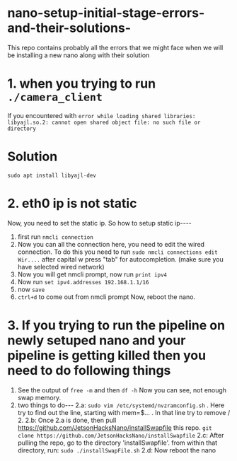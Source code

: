 # nano-setup-initial-stage-errors-and-their-solutions-
This repo contains probably all the errors that we might face when we will be installing a new nano along with their solution


# 1. when you trying to run ```./camera_client``` 
If you encountered with ```error while loading shared libraries: libyajl.so.2: cannot open shared object file: no such file or directory```

# Solution
```sudo apt install libyajl-dev```

# 2. eth0 ip is not static

Now, you need to set the static ip. So how to setup static ip----
1. first run ```nmcli connection```
2. Now you can all the connection here, you need to edit the wired connection. To do this you need to run ```sudo nmcli connections edit Wir....``` after capital w press "tab" for autocompletion. (make sure you have selected wired network)
3. Now you will get nmcli prompt, now run ```print ipv4```
4. Now run ```set ipv4.addresses 192.168.1.1/16```
5. now ```save```
6. ```ctrl+d``` to come out from nmcli prompt
Now, reboot the nano.

# 3. If you trying to run the pipeline on newly setuped nano and your pipeline is getting killed then you need to do following things
1. See the output of ```free -m``` and then ```df -h``` Now you can see, not enough swap memory.
2. two things to do---
2.a: ```sudo vim /etc/systemd/nvzramconfig.sh``` . Here try to find out the line, starting with mem=$... . In that line try to remove / 2.
2.b: Once 2.a is done, then pull https://github.com/JetsonHacksNano/installSwapfile this repo. ```git clone https://github.com/JetsonHacksNano/installSwapfile```
2.c: After pulling the repo, go to the directory 'installSwapfile'. from within that directory, run: ```sudo ./installSwapFile.sh```
2.d: Now reboot the nano


